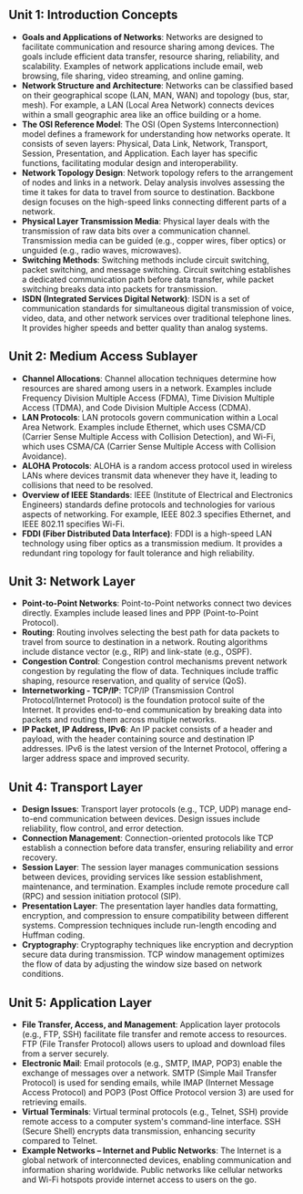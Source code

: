 ## Unit 1: Introduction Concepts
- **Goals and Applications of Networks**: Networks are designed to facilitate communication and resource sharing among devices. The goals include efficient data transfer, resource sharing, reliability, and scalability. Examples of network applications include email, web browsing, file sharing, video streaming, and online gaming.
- **Network Structure and Architecture**: Networks can be classified based on their geographical scope (LAN, MAN, WAN) and topology (bus, star, mesh). For example, a LAN (Local Area Network) connects devices within a small geographic area like an office building or a home.
- **The OSI Reference Model**: The OSI (Open Systems Interconnection) model defines a framework for understanding how networks operate. It consists of seven layers: Physical, Data Link, Network, Transport, Session, Presentation, and Application. Each layer has specific functions, facilitating modular design and interoperability.
- **Network Topology Design**: Network topology refers to the arrangement of nodes and links in a network. Delay analysis involves assessing the time it takes for data to travel from source to destination. Backbone design focuses on the high-speed links connecting different parts of a network.
- **Physical Layer Transmission Media**: Physical layer deals with the transmission of raw data bits over a communication channel. Transmission media can be guided (e.g., copper wires, fiber optics) or unguided (e.g., radio waves, microwaves).
- **Switching Methods**: Switching methods include circuit switching, packet switching, and message switching. Circuit switching establishes a dedicated communication path before data transfer, while packet switching breaks data into packets for transmission.
- **ISDN (Integrated Services Digital Network)**: ISDN is a set of communication standards for simultaneous digital transmission of voice, video, data, and other network services over traditional telephone lines. It provides higher speeds and better quality than analog systems.

## Unit 2: Medium Access Sublayer
- **Channel Allocations**: Channel allocation techniques determine how resources are shared among users in a network. Examples include Frequency Division Multiple Access (FDMA), Time Division Multiple Access (TDMA), and Code Division Multiple Access (CDMA).
- **LAN Protocols**: LAN protocols govern communication within a Local Area Network. Examples include Ethernet, which uses CSMA/CD (Carrier Sense Multiple Access with Collision Detection), and Wi-Fi, which uses CSMA/CA (Carrier Sense Multiple Access with Collision Avoidance).
- **ALOHA Protocols**: ALOHA is a random access protocol used in wireless LANs where devices transmit data whenever they have it, leading to collisions that need to be resolved.
- **Overview of IEEE Standards**: IEEE (Institute of Electrical and Electronics Engineers) standards define protocols and technologies for various aspects of networking. For example, IEEE 802.3 specifies Ethernet, and IEEE 802.11 specifies Wi-Fi.
- **FDDI (Fiber Distributed Data Interface)**: FDDI is a high-speed LAN technology using fiber optics as a transmission medium. It provides a redundant ring topology for fault tolerance and high reliability.

## Unit 3: Network Layer
- **Point-to-Point Networks**: Point-to-Point networks connect two devices directly. Examples include leased lines and PPP (Point-to-Point Protocol).
- **Routing**: Routing involves selecting the best path for data packets to travel from source to destination in a network. Routing algorithms include distance vector (e.g., RIP) and link-state (e.g., OSPF).
- **Congestion Control**: Congestion control mechanisms prevent network congestion by regulating the flow of data. Techniques include traffic shaping, resource reservation, and quality of service (QoS).
- **Internetworking - TCP/IP**: TCP/IP (Transmission Control Protocol/Internet Protocol) is the foundation protocol suite of the Internet. It provides end-to-end communication by breaking data into packets and routing them across multiple networks.
- **IP Packet, IP Address, IPv6**: An IP packet consists of a header and payload, with the header containing source and destination IP addresses. IPv6 is the latest version of the Internet Protocol, offering a larger address space and improved security.

## Unit 4: Transport Layer
- **Design Issues**: Transport layer protocols (e.g., TCP, UDP) manage end-to-end communication between devices. Design issues include reliability, flow control, and error detection.
- **Connection Management**: Connection-oriented protocols like TCP establish a connection before data transfer, ensuring reliability and error recovery.
- **Session Layer**: The session layer manages communication sessions between devices, providing services like session establishment, maintenance, and termination. Examples include remote procedure call (RPC) and session initiation protocol (SIP).
- **Presentation Layer**: The presentation layer handles data formatting, encryption, and compression to ensure compatibility between different systems. Compression techniques include run-length encoding and Huffman coding.
- **Cryptography**: Cryptography techniques like encryption and decryption secure data during transmission. TCP window management optimizes the flow of data by adjusting the window size based on network conditions.

## Unit 5: Application Layer
- **File Transfer, Access, and Management**: Application layer protocols (e.g., FTP, SSH) facilitate file transfer and remote access to resources. FTP (File Transfer Protocol) allows users to upload and download files from a server securely.
- **Electronic Mail**: Email protocols (e.g., SMTP, IMAP, POP3) enable the exchange of messages over a network. SMTP (Simple Mail Transfer Protocol) is used for sending emails, while IMAP (Internet Message Access Protocol) and POP3 (Post Office Protocol version 3) are used for retrieving emails.
- **Virtual Terminals**: Virtual terminal protocols (e.g., Telnet, SSH) provide remote access to a computer system's command-line interface. SSH (Secure Shell) encrypts data transmission, enhancing security compared to Telnet.
- **Example Networks – Internet and Public Networks**: The Internet is a global network of interconnected devices, enabling communication and information sharing worldwide. Public networks like cellular networks and Wi-Fi hotspots provide internet access to users on the go.
